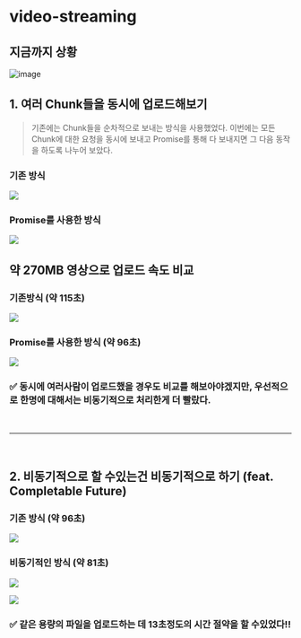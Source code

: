 # video-streaming

## 지금까지 상황

![image](https://github.com/van1164/video-streaming/assets/52437971/bb5cc6ac-2b06-4e77-a8fc-8a0ff8c7c6dc)

## 1. 여러 Chunk들을 동시에 업로드해보기

>기존에는 Chunk들을 순차적으로 보내는 방식을 사용했었다.
>이번에는 모든 Chunk에 대한 요청을 동시에 보내고 Promise를 통해 다 보내지면 그 다음 동작을 하도록 나누어 보았다.

### 기존 방식
![](https://velog.velcdn.com/images/van1164/post/bfc7ea43-b952-4db0-a7ca-4388c1e844cb/image.png)


### Promise를 사용한 방식
![](https://velog.velcdn.com/images/van1164/post/57edfab5-ce2c-4651-a674-13704f079ed7/image.png)


## 약 270MB 영상으로 업로드 속도 비교
### 기존방식 (약 115초)
![](https://velog.velcdn.com/images/van1164/post/28c87411-a0f8-4090-b195-a04da5893dcd/image.png)

### Promise를 사용한 방식 (약 96초)

![](https://velog.velcdn.com/images/van1164/post/556418eb-b06e-475a-a889-ad8cb1e2f03b/image.png)

### ✅ 동시에 여러사람이 업로드했을 경우도 비교를 해보아야겠지만, 우선적으로 한명에 대해서는 비동기적으로 처리한게 더 빨랐다.

<br>

---

<br>

## 2. 비동기적으로 할 수있는건 비동기적으로 하기 (feat. Completable Future)

### 기존 방식 (약 96초)
![](https://velog.velcdn.com/images/van1164/post/af9d6a6b-602e-4965-968c-497d1c370c6d/image.png)




### 비동기적인 방식 (약 81초)
![](https://velog.velcdn.com/images/van1164/post/b4de1682-d47a-454b-a9d2-f84ac7447741/image.png)

![](https://velog.velcdn.com/images/van1164/post/f9ca7507-aba9-436d-bb50-a0cda9332657/image.png)

### ✅ 같은 용량의 파일을 업로드하는 데 13초정도의 시간 절약을 할 수있었다!!
